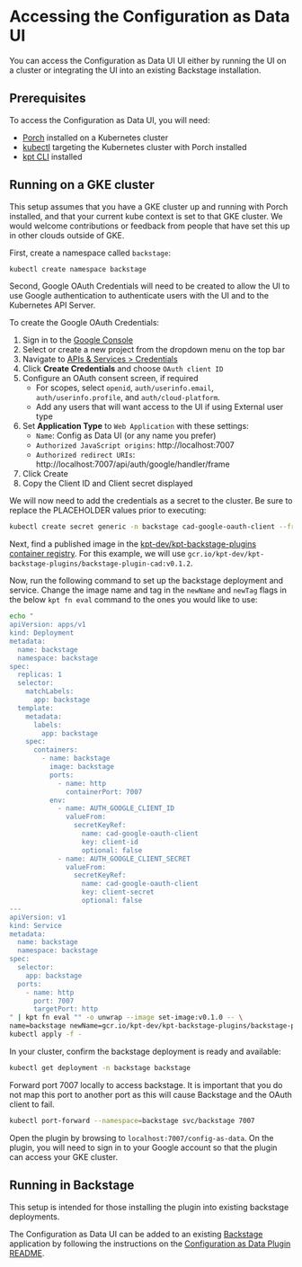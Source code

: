 # Accessing the Configuration as Data UI

You can access the Configuration as Data UI UI either by running the UI on a
cluster or integrating the UI into an existing Backstage installation.

## Prerequisites

To access the Configuration as Data UI, you will need:

- [Porch](guides/porch-installation.md) installed on a Kubernetes cluster
- [kubectl](https://kubernetes.io/docs/tasks/tools/) targeting the Kubernetes
  cluster with Porch installed
- [kpt CLI](https://kpt.dev/installation/kpt-cli) installed

## Running on a GKE cluster

This setup assumes that you have a GKE cluster up and running with Porch installed, and that
your current kube context is set to that GKE cluster. We would welcome contributions or feedback
from people that have set this up in other clouds outside of GKE.

First, create a namespace called `backstage`:

```sh
kubectl create namespace backstage
```

Second, Google OAuth Credentials will need to be created to allow the UI to use
Google authentication to authenticate users with the UI and to the Kubernetes
API Server.

To create the Google OAuth Credentials:

1. Sign in to the [Google Console](https://console.cloud.google.com)
2. Select or create a new project from the dropdown menu on the top bar
3. Navigate to
   [APIs & Services > Credentials](https://console.cloud.google.com/apis/credentials)
4. Click **Create Credentials** and choose `OAuth client ID`
5. Configure an OAuth consent screen, if required
   - For scopes, select `openid`, `auth/userinfo.email`,
     `auth/userinfo.profile`, and `auth/cloud-platform`.
   - Add any users that will want access to the UI if using External user type
6. Set **Application Type** to `Web Application` with these settings:
   - `Name`: Config as Data UI (or any name you prefer)
   - `Authorized JavaScript origins`: http://localhost:7007
   - `Authorized redirect URIs`:
     http://localhost:7007/api/auth/google/handler/frame
7. Click Create
8. Copy the Client ID and Client secret displayed

We will now need to add the credentials as a secret to the cluster. Be sure to
replace the PLACEHOLDER values prior to executing:

```sh
kubectl create secret generic -n backstage cad-google-oauth-client --from-literal=client-id=CLIENT_ID_PLACEHOLDER --from-literal=client-secret=CLIENT_SECRET_PLACEHOLDER
```

Next, find a published image in the
[kpt-dev/kpt-backstage-plugins container registry](https://console.cloud.google.com/gcr/images/kpt-dev/global/kpt-backstage-plugins/backstage-plugin-cad?project=kpt-dev).
For this example, we will use
`gcr.io/kpt-dev/kpt-backstage-plugins/backstage-plugin-cad:v0.1.2`.

Now, run the following command to set up the backstage deployment and service.
Change the image name and tag in the `newName` and `newTag` flags in the below
`kpt fn eval` command to the ones you would like to use:

```sh
echo "
apiVersion: apps/v1
kind: Deployment
metadata:
  name: backstage
  namespace: backstage
spec:
  replicas: 1
  selector:
    matchLabels:
      app: backstage
  template:
    metadata:
      labels:
        app: backstage
    spec:
      containers:
        - name: backstage
          image: backstage
          ports:
            - name: http
              containerPort: 7007
          env:
            - name: AUTH_GOOGLE_CLIENT_ID
              valueFrom:
                secretKeyRef:
                  name: cad-google-oauth-client
                  key: client-id
                  optional: false
            - name: AUTH_GOOGLE_CLIENT_SECRET
              valueFrom:
                secretKeyRef:
                  name: cad-google-oauth-client
                  key: client-secret
                  optional: false
---
apiVersion: v1
kind: Service
metadata:
  name: backstage
  namespace: backstage
spec:
  selector:
    app: backstage
  ports:
    - name: http
      port: 7007
      targetPort: http
" | kpt fn eval "" -o unwrap --image set-image:v0.1.0 -- \
name=backstage newName=gcr.io/kpt-dev/kpt-backstage-plugins/backstage-plugin-cad newTag=v0.1.2 | \
kubectl apply -f -
```

In your cluster, confirm the backstage deployment is ready and available:

```sh
kubectl get deployment -n backstage backstage
```

Forward port 7007 locally to access backstage. It is important that you do not map this port to another port
as this will cause Backstage and the OAuth client to fail.

```sh
kubectl port-forward --namespace=backstage svc/backstage 7007
```

Open the plugin by browsing to `localhost:7007/config-as-data`. On the plugin, you will need to sign in to your
Google account so that the plugin can access your GKE cluster.

## Running in Backstage

This setup is intended for those installing the plugin into existing backstage deployments.

The Configuration as Data UI can be added to an existing
[Backstage](https://backstage.io) application by following the instructions on
the
[Configuration as Data Plugin README](https://github.com/GoogleContainerTools/kpt-backstage-plugins/tree/main/plugins/cad/README.md).

